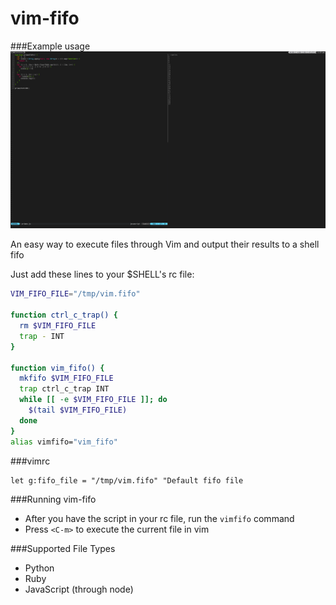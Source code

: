 vim-fifo
========

###Example usage
![example](https://raw.githubusercontent.com/1995eaton/vim-fifo/master/example.png)

An easy way to execute files through Vim and output their results to a shell fifo

Just add these lines to your $SHELL's rc file:

```bash
VIM_FIFO_FILE="/tmp/vim.fifo"

function ctrl_c_trap() {
  rm $VIM_FIFO_FILE
  trap - INT
}

function vim_fifo() {
  mkfifo $VIM_FIFO_FILE
  trap ctrl_c_trap INT
  while [[ -e $VIM_FIFO_FILE ]]; do
    $(tail $VIM_FIFO_FILE)
  done
}
alias vimfifo="vim_fifo"
```

###vimrc

```viml
let g:fifo_file = "/tmp/vim.fifo" "Default fifo file
```

###Running vim-fifo

 * After you have the script in your rc file, run the ```vimfifo``` command
 * Press ```<C-m>``` to execute the current file in vim

###Supported File Types

 * Python
 * Ruby
 * JavaScript (through node)
